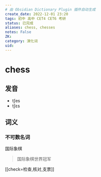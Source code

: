 ```yaml
---
# 由 Obsidian Dictionary Plugin 插件自动生成
create_date: 2022-12-01 23:20
tags: 初中 高中 CET4 CET6 考研
status: 已完成 
aliases: chess, chesses
notes: False
ZK: 
category: 演化词
uid: 
---
```


# chess

## 发音

- tʃes
- tʃɛs

## 词义

### 不可数名词

国际象棋

> 国际象棋世界冠军


[[check=检查,核对,支票]]
